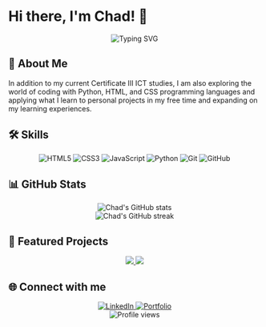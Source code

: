 # Hi there, I'm Chad! 👋

<div align="center">
  <img src="https://readme-typing-svg.herokuapp.com?font=Fira+Code&pause=1000&color=00FF00&background=000000&center=true&vCenter=true&width=435&lines=IT+Enthusiast+%26+Student;Always+learning+new+technologies;Passionate+about+web+development;Open+source+contributor" alt="Typing SVG" />
</div>

## 🚀 About Me

In addition to my current Certificate III ICT studies, I am also exploring the world of coding with Python, HTML, and CSS programming languages and applying what I learn to personal projects in my free time and expanding on my learning experiences.

## 🛠️ Skills

<div align="center">

![HTML5](https://img.shields.io/badge/-HTML5-E34F26?style=flat-square&logo=html5&logoColor=white)
![CSS3](https://img.shields.io/badge/-CSS3-1572B6?style=flat-square&logo=css3)
![JavaScript](https://img.shields.io/badge/-JavaScript-black?style=flat-square&logo=javascript)
![Python](https://img.shields.io/badge/-Python-black?style=flat-square&logo=Python)
![Git](https://img.shields.io/badge/-Git-black?style=flat-square&logo=git)
![GitHub](https://img.shields.io/badge/-GitHub-181717?style=flat-square&logo=github)

</div>

## 📊 GitHub Stats

<div align="center">
  <img src="https://github-readme-stats.vercel.app/api?username=CClifton-63&show_icons=true&theme=radical" alt="Chad's GitHub stats" />
</div>

<div align="center">
  <img src="https://github-readme-streak-stats.herokuapp.com/?user=CClifton-63&theme=dark" alt="Chad's GitHub streak" />
</div>

## 🌟 Featured Projects

<div align="center">
  <a href="https://github.com/CClifton-63/My-Portfolio-Project">
    <img src="https://github-readme-stats.vercel.app/api/pin/?username=CClifton-63&repo=My-Portfolio-Project&theme=dark" />
  </a>
  <a href="https://github.com/CClifton-63/ICTWEB431">
    <img src="https://github-readme-stats.vercel.app/api/pin/?username=CClifton-63&repo=ICTWEB431&theme=dark" />
  </a>
</div>

## 🌐 Connect with me

<div align="center">
  <a href="https://linkedin.com/in/chadc1137" target="_blank">
    <img src="https://img.shields.io/badge/LinkedIn-%230077B5.svg?&style=flat-square&logo=linkedin&logoColor=white" alt="LinkedIn">
  </a>
  <a href="https://cclifton-63.github.io/My-Portfolio-Project/" target="_blank">
    <img src="https://img.shields.io/badge/Portfolio-%23000000.svg?&style=flat-square&logo=firefox&logoColor=white" alt="Portfolio">
  </a>
</div>

<div align="center">
  <img src="https://komarev.com/ghpvc/?username=CClifton-63&color=blueviolet&style=flat-square&label=Profile+Views" alt="Profile views" />
</div>
